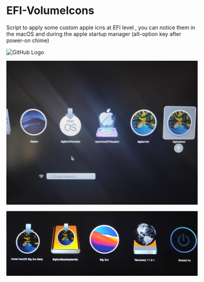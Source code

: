 # EFI-VolumeIcons

Script to apply some custom apple icns at EFI level , you can notice them in the macOS and during the apple startup manager (alt-option key after power-on chime)

![GitHub Logo](https://forums.macrumors.com/attachments/myvolumeicons2-jpeg.845490/)

![GitHub Logo](https://github.com/jacklukem/EFI-VolumeIcons/blob/master/BigSuricon/bigsuricon.jpeg)

![GitHub Logo](https://github.com/jacklukem/EFI-VolumeIcons/blob/master/BigSuricon/BigSuricon2.jpeg)
